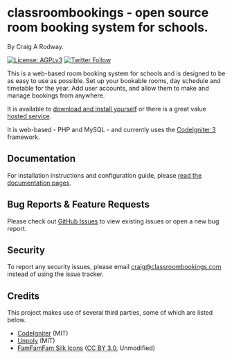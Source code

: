 # classroombookings - open source room booking system for schools.

By Craig A Rodway.

[![License: AGPLv3](https://img.shields.io/static/v1?label=License&message=AGPLv3&color=3DA639&style=flat-square)](https://www.gnu.org/licenses/agpl-3.0.html)
[![Twitter Follow](https://img.shields.io/twitter/follow/crbsapp.svg?style=social)](https://twitter.com/crbsapp)

This is a web-based room booking system for schools and is designed to be as easy to use as possible. Set up your bookable rooms, day schedule and timetable for the year. Add user accounts, and allow them to make and manage bookings from anywhere.

It is available to [download and install yourself](https://www.classroombookings.com/download/) or there is a great value [hosted service](https://www.classroombookings.com/pricing/).

It is web-based - PHP and MySQL - and currently uses the [CodeIgniter 3](https://codeigniter.com/) framework.

## Documentation
For installation instructions and configuration guide, please [read the documentation pages](https://www.classroombookings.com/documentation/).

## Bug Reports & Feature Requests
Please check out [GitHub Issues](https://github.com/craigrodway/classroombookings/issues) to view existing issues or open a new bug report.

## Security
To report any security issues, please email craig@classroombookings.com instead of using the issue tracker.

## Credits

This project makes use of several third parties, some of which are listed below.

- [CodeIgniter](https://codeigniter.com/) (MIT)
- [Unpoly](https://unpoly.com/) (MIT)
- [FamFamFam Silk Icons](http://www.famfamfam.com/lab/icons/silk/) ([CC BY 3.0](https://creativecommons.org/licenses/by/3.0/), Unmodified)
